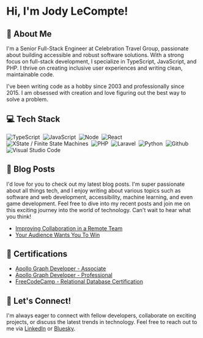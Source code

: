 # Hi, I'm Jody LeCompte!

## 🙋 About Me

I'm a Senior Full-Stack Engineer at Celebration Travel Group, passionate about building accessible and robust software solutions. With a strong focus on full-stack development, I specialize in TypeScript, JavaScript, and PHP. I thrive on creating inclusive user experiences and writing clean, maintainable code.

I've been writing code as a hobby since 2003 and professionally since 2015.
I am obsessed with creation and love figuring out the best way to solve
a problem.

## 💻 Tech Stack

![TypeScript](https://img.shields.io/badge/-TypeScript-05122A?style=flat&logo=typescript)&nbsp;
![JavaScript](https://img.shields.io/badge/-JavaScript-05122A?style=flat&logo=javascript)&nbsp;
![Node](https://img.shields.io/badge/-NodeJS-05122A?style=flat&logo=node)&nbsp;
![React](https://img.shields.io/badge/-React-05122A?style=flat&logo=React)&nbsp;
![XState / Finite State Machines](https://img.shields.io/badge/-XState-05122A?style=flat&logo=xstate)&nbsp;
![PHP](https://img.shields.io/badge/-PHP-05122A?style=flat&logo=PHP)&nbsp;
![Laravel](https://img.shields.io/badge/-Laravel-05122A?style=flat&logo=Laravel)&nbsp;
![Python](https://img.shields.io/badge/-Python-05122A?style=flat&logo=Python)&nbsp;
![Github](https://img.shields.io/badge/-Github-05122A?style=flat&logo=Github)&nbsp;
![Visual Studio Code](https://img.shields.io/badge/-Visual%20Studio%20Code-05122A?style=flat&logo=visual-studio-code&logoColor=007ACC)&nbsp;

## 📝 Blog Posts

I'd love for you to check out my latest blog posts. I'm super passionate about all things tech, and I enjoy
writing about various topics such as software and web development, accessibility, machine learning, and even
game development. Feel free to dive into my recent posts and join me on this exciting journey into the world
of technology. Can't wait to hear what you think!

<!-- BLOG-POST-LIST:START -->
- [Improving Collaboration in a Remote Team](https://jodylecompte.com/articles/improving-remote-collaboration)
- [Your Audience Wants  You To Win](https://jodylecompte.com/articles/your-audience-wants-you-to-win)
<!-- BLOG-POST-LIST:END -->

## 📜 Certifications

- [Apollo Graph Developer - Associate](https://www.apollographql.com/tutorials/certifications/53a3ba05-748c-4cf3-a8db-1b15fd3676c9)
- [Apollo Graph Developer - Professional](https://www.apollographql.com/tutorials/certifications/5d21cdec-260c-4049-810e-aa13ed6a8655)
- [FreeCodeCamp - Relational Database Certification](https://www.freecodecamp.org/certification/jlecompte/relational-database-v8)

## 💬 Let's Connect!

I'm always eager to connect with fellow developers, collaborate on exciting projects, or discuss the latest trends in technology. Feel free to reach out to me via [LinkedIn](https://linkedin.com/in/jodylecompte) or [Bluesky](https://bsky.app/profile/jodylecompte.com).
